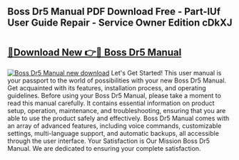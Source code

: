 ## Boss Dr5 Manual PDF Download Free - Part-lUf User Guide Repair - Service Owner Edition cDkXJ

# <h2><a href="http://bc42101.oget.top/?id=Boss+Dr5+Manual">🔗Download New 👉🔴 Boss Dr5 Manual</a></h2>

[![Boss Dr5 Manual new download](https://i.imgur.com/5g1atiW.png)](http://bc42101.oget.top/?id=Boss+Dr5+Manual)
Let's Get Started! This user manual is your passport to the world of possibilities with your new Boss Dr5 Manual. Get acquainted with its features, installation process, and operating guidelines. Before using your Boss Dr5 Manual, please take a moment to read this manual carefully. It contains essential information on product setup, operation, maintenance, and troubleshooting, ensuring that you are able to use the product safely and effectively. Boss Dr5 Manual comes with an array of advanced features, including voice commands, customizable settings, multi-language support, and automatic backups, all accessible through the user interface. Your Satisfaction is Our Mission Boss Dr5 Manual. We are dedicated to ensuring your complete satisfaction.
